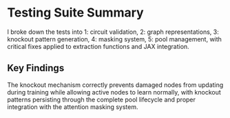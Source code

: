# Testing Suite Summary

I broke down the tests into 1: circuit validation, 2: graph representations, 3: knockout pattern generation, 4: masking system, 5: pool management, with critical fixes applied to extraction functions and JAX integration.

## Key Findings

The knockout mechanism correctly prevents damaged nodes from updating during training while allowing active nodes to learn normally, with knockout patterns persisting through the complete pool lifecycle and proper integration with the attention masking system. 